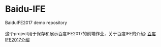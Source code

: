 # Baidu-IFE
BaiduIFE2017 demo repository<br><br>
这个project用于保存和展示百度IFE2017的前端作业，关于百度IFE的介绍: [百度IFE2017介绍](http://mp.weixin.qq.com/s?__biz=MzA4MjUyNjY3Nw==&mid=502103585&idx=1&sn=2e84191996c1f0a59c9dcc01f2d0e072&chksm=079db69b30ea3f8dbb22e3291fe50d1ed7d6a7fdc33ac9a985658a0bfcb9ff364ee0954adc7f&scene=18#wechat_redirect)

